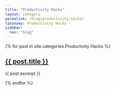 ```yaml
---
title: "Productivity Hacks"
layout: category
permalink: /blog/productivity-hacks/
taxonomy: Productivity Hacks
sidebar:
  nav: "blog"
---
```


{% for post in site.categories.Productivity Hacks %}
  <h2><a href="{{ post.url }}">{{ post.title }}</a></h2>
  <p>{{ post.excerpt }}</p>
{% endfor %}
